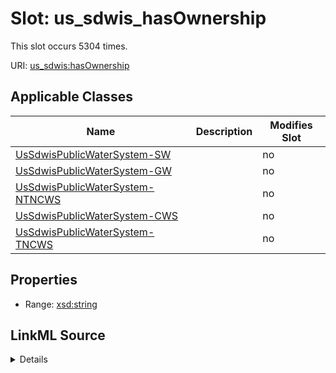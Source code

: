 

# Slot: us_sdwis_hasOwnership




This slot occurs 5304 times.


URI: [us_sdwis:hasOwnership](http://sawgraph.spatialai.org/v1/us-sdwis#hasOwnership)



<!-- no inheritance hierarchy -->





## Applicable Classes

| Name | Description | Modifies Slot |
| --- | --- | --- |
| [UsSdwisPublicWaterSystem-SW](../classes/UsSdwisPublicWaterSystem-SW.md) |  |  no  |
| [UsSdwisPublicWaterSystem-GW](../classes/UsSdwisPublicWaterSystem-GW.md) |  |  no  |
| [UsSdwisPublicWaterSystem-NTNCWS](../classes/UsSdwisPublicWaterSystem-NTNCWS.md) |  |  no  |
| [UsSdwisPublicWaterSystem-CWS](../classes/UsSdwisPublicWaterSystem-CWS.md) |  |  no  |
| [UsSdwisPublicWaterSystem-TNCWS](../classes/UsSdwisPublicWaterSystem-TNCWS.md) |  |  no  |







## Properties

* Range: [xsd:string](http://www.w3.org/2001/XMLSchema#string)







## LinkML Source

<details>

```yaml
name: us_sdwis_hasOwnership
from_schema: okns:hydrology-kg
exact_mappings:
- http://sawgraph.spatialai.org/v1/us-sdwis#hasOwnership
rank: 1000
slot_uri: us_sdwis:hasOwnership
alias: us_sdwis_hasOwnership
domain_of:
- us_sdwis_PublicWaterSystem-CWS
- us_sdwis_PublicWaterSystem-GW
- us_sdwis_PublicWaterSystem-NTNCWS
- us_sdwis_PublicWaterSystem-SW
- us_sdwis_PublicWaterSystem-TNCWS
range: string

```
</details>